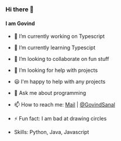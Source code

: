 ### Hi there 👋
#### I am Govind

- 🔭 I’m currently working on Typescript
- 🌱 I’m currently learning Typescipt
- 👯 I’m looking to collaborate on fun stuff
- 🤔 I’m looking for help with projects
- 😃 I'm happy to help with any projects
- 💬 Ask me about programming
- 📫 How to reach me: [Mail](mailto:govindsanal25@gmail.com) | [@GovindSanal](https://twitter.com/GovindSanal)
- ⚡ Fun fact: I am bad at drawing circles

- Skills: Python, Java, Javascript
